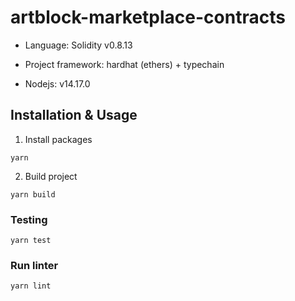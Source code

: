 # artblock-marketplace-contracts

- Language: Solidity v0.8.13

- Project framework: hardhat (ethers) + typechain

- Nodejs: v14.17.0


## Installation & Usage

1. Install packages
```
yarn
```

2. Build project
```
yarn build
```

### Testing

```
yarn test
```

### Run linter

```
yarn lint
```
